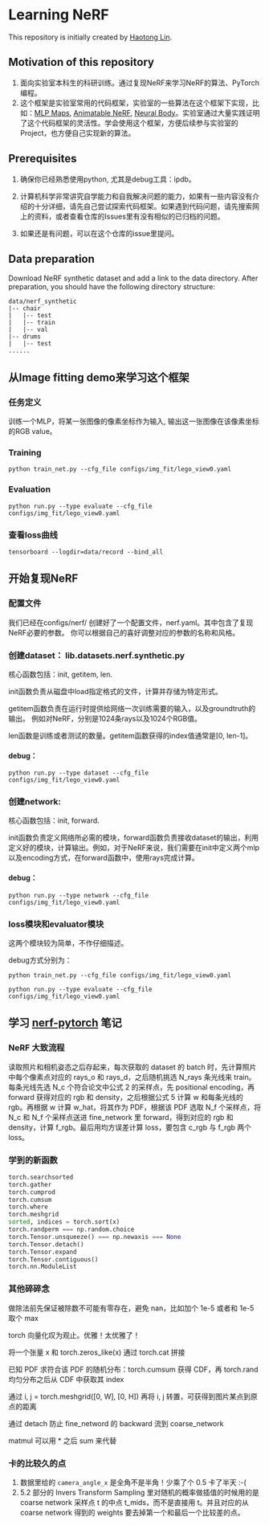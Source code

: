 # Learning NeRF

This repository is initially created by [Haotong Lin](https://haotongl.github.io/).

## Motivation of this repository

1. 面向实验室本科生的科研训练。通过复现NeRF来学习NeRF的算法、PyTorch编程。
2. 这个框架是实验室常用的代码框架，实验室的一些算法在这个框架下实现，比如：[MLP Maps](https://github.com/zju3dv/mlp_maps), [Animatable NeRF](https://github.com/zju3dv/animatable_nerf), [Neural Body](https://github.com/zju3dv/neuralbody)。实验室通过大量实践证明了这个代码框架的灵活性。学会使用这个框架，方便后续参与实验室的Project，也方便自己实现新的算法。

## Prerequisites

1. 确保你已经熟悉使用python, 尤其是debug工具：ipdb。

2. 计算机科学非常讲究自学能力和自我解决问题的能力，如果有一些内容没有介绍的十分详细，请先自己尝试探索代码框架。如果遇到代码问题，请先搜索网上的资料，或者查看仓库的Issues里有没有相似的已归档的问题。

3. 如果还是有问题，可以在这个仓库的issue里提问。

## Data preparation

Download NeRF synthetic dataset and add a link to the data directory. After preparation, you should have the following directory structure: 
```
data/nerf_synthetic
|-- chair
|   |-- test
|   |-- train
|   |-- val
|-- drums
|   |-- test
......
```


## 从Image fitting demo来学习这个框架


### 任务定义

训练一个MLP，将某一张图像的像素坐标作为输入, 输出这一张图像在该像素坐标的RGB value。

### Training

```
python train_net.py --cfg_file configs/img_fit/lego_view0.yaml
```

### Evaluation

```
python run.py --type evaluate --cfg_file configs/img_fit/lego_view0.yaml
```

### 查看loss曲线

```
tensorboard --logdir=data/record --bind_all
```


## 开始复现NeRF

### 配置文件

我们已经在configs/nerf/ 创建好了一个配置文件，nerf.yaml。其中包含了复现NeRF必要的参数。
你可以根据自己的喜好调整对应的参数的名称和风格。


### 创建dataset： lib.datasets.nerf.synthetic.py

核心函数包括：init, getitem, len.

init函数负责从磁盘中load指定格式的文件，计算并存储为特定形式。

getitem函数负责在运行时提供给网络一次训练需要的输入，以及groundtruth的输出。
例如对NeRF，分别是1024条rays以及1024个RGB值。

len函数是训练或者测试的数量。getitem函数获得的index值通常是[0, len-1]。


#### debug：

```
python run.py --type dataset --cfg_file configs/img_fit/lego_view0.yaml
```

### 创建network:

核心函数包括：init, forward.

init函数负责定义网络所必需的模块，forward函数负责接收dataset的输出，利用定义好的模块，计算输出。例如，对于NeRF来说，我们需要在init中定义两个mlp以及encoding方式，在forward函数中，使用rays完成计算。


#### debug：

```
python run.py --type network --cfg_file configs/img_fit/lego_view0.yaml
```

### loss模块和evaluator模块

这两个模块较为简单，不作仔细描述。

debug方式分别为：

```
python train_net.py --cfg_file configs/img_fit/lego_view0.yaml
```

```
python run.py --type evaluate --cfg_file configs/img_fit/lego_view0.yaml
```

## 学习 [nerf-pytorch](https://github.com/yenchenlin/nerf-pytorch) 笔记

### NeRF 大致流程

读取照片和相机姿态之后存起来，每次获取的 dataset 的 batch 时，先计算照片中每个像素点对应的 rays_o 和 rays_d，之后随机挑选 N_rays 条光线来 train。每条光线先选 N_c 个符合论文中公式 2 的采样点，先 positional encoding，再 forward 获得对应的 rgb 和 density，之后根据公式 5 计算 w 和每条光线的 rgb。再根据 w 计算 w_hat，将其作为 PDF，根据该 PDF 选取 N_f 个采样点，将 N_c 和 N_f 个采样点送进 fine_network 里 forward，得到对应的 rgb 和 density，计算 f_rgb。最后用均方误差计算 loss，要包含 c_rgb 与 f_rgb 两个loss。

### 学到的新函数

```python
torch.searchsorted
torch.gather
torch.cumprod
torch.cumsum
torch.where
torch.meshgrid
sorted, indices = torch.sort(x)
torch.randperm === np.random.choice
torch.Tensor.unsqueeze() === np.newaxis === None 
torch.Tensor.detach()
torch.Tensor.expand
torch.Tensor.contiguous()
torch.nn.ModuleList
```

### 其他碎碎念

做除法前先保证被除数不可能有零存在，避免 nan，比如加个 1e-5 或者和 1e-5 取个 max

torch 向量化叹为观止。优雅！太优雅了！

将一个张量 x 和 torch.zeros_like(x) 通过 torch.cat 拼接

已知 PDF 求符合该 PDF 的随机分布：torch.cumsum 获得 CDF，再 torch.rand 均匀分布之后从 CDF 中获取其 index

通过 i, j = torch.meshgrid([0, W], [0, H]) 再将 i, j 转置，可获得到图片某点到原点的距离

通过 detach 防止 fine_netword 的 backward 流到 coarse_network

matmul 可以用 * 之后 sum 来代替

### 卡的比较久的点

1. 数据里给的 `camera_angle_x` 是全角不是半角！少乘了个 0.5 卡了半天 :-(
2. 5.2 部分的 Invers Transform Sampling 里对随机的概率做插值的时候用的是 coarse network 采样点 t 的中点 t_mids，而不是直接用 t。并且对应的从 coarse network 得到的 weights 要去掉第一个和最后一个比较差的点。